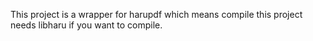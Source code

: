 This project is a wrapper for harupdf which means compile this project needs libharu if you want to compile.
